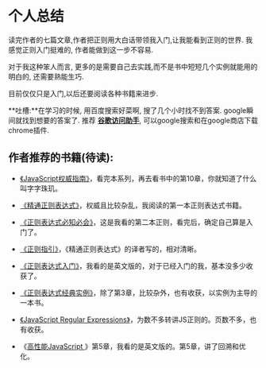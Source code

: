 # 个人总结

读完作者的七篇文章,作者把正则用大白话带领我入门,让我能看到正则的世界. 我感觉正则入门挺难的, 作者能做到这一步不容易. 

对于我这种笨人而言, 更多的是需要自己去实践,而不是书中短短几个实例就能用的明白的, 还需要熟能生巧.

目前仅仅只是入门,以后还要阅读各种书籍来进步.

**吐槽:**在学习的时候, 用百度搜索好菜啊, 搜了几个小时找不到答案. google瞬间就找到想要的答案了. 推荐 [**谷歌访问助手**](http://www.ggfwzs.com/), 可以google搜索和在google商店下载chrome插件.

## 作者推荐的书籍(待读):

* [《JavaScript权威指南》](https://link.zhihu.com/?target=https%3A//book.douban.com/subject/10549733/)，看完本系列，再去看书中的第10章，你就知道了什么叫字字珠玑。
* [《精通正则表达式》](https://link.zhihu.com/?target=https%3A//book.douban.com/subject/2154713/)，权威且比较杂乱，我阅读的第一本正则表达式书籍。
* [《正则表达式必知必会》](https://link.zhihu.com/?target=https%3A//book.douban.com/subject/26285406/)，这是我看的第二本正则，看完后，确定自己算是入门了。
* [《正则指引》](https://link.zhihu.com/?target=https%3A//book.douban.com/subject/10591096/)，《精通正则表达式》的译者写的，相对清晰。
* [《正则表达式入门》](https://link.zhihu.com/?target=https%3A//book.douban.com/subject/22182383/)，我看的是英文版的，对于已经入门的我，基本没多少收获了。

* [《正则表达式经典实例》](https://link.zhihu.com/?target=https%3A//book.douban.com/subject/25986599/)，除了第3章，比较杂外，也有收获，以实例为主导的一本书。

* [《JavaScript Regular Expressions》](https://link.zhihu.com/?target=https%3A//book.douban.com/subject/26630579/)，为数不多转讲JS正则的。页数不多，也有收获。

* 《[高性能JavaScript ](https://link.zhihu.com/?target=https%3A//book.douban.com/subject/5362856/)》第5章，我看的是英文版的。第5章，讲了回溯和优化。